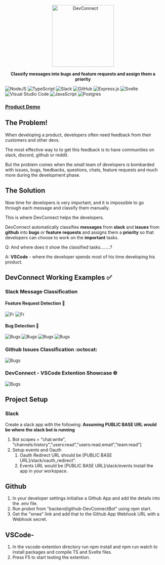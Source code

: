 <p align=center>
<img src="https://github.com/SudeepRed/DevConnect/blob/main/images_showcase/DevConnect-logo.png" alt="DevConnect" width="200px">
<p align=center>
<b>Classify messages into bugs and feature requests and assign them a priority</b>
</p>

<p align=center>
    
![NodeJS](https://img.shields.io/badge/node.js-6DA55F?style=for-the-badge&logo=node.js&logoColor=white) ![TypeScript](https://img.shields.io/badge/typescript-%23007ACC.svg?style=for-the-badge&logo=typescript&logoColor=white) ![Slack](https://img.shields.io/badge/Slack-4A154B?style=for-the-badge&logo=slack&logoColor=white) ![GitHub](https://img.shields.io/badge/github-%23121011.svg?style=for-the-badge&logo=github&logoColor=white) ![Express.js](https://img.shields.io/badge/express.js-%23404d59.svg?style=for-the-badge&logo=express&logoColor=%2361DAFB) ![Svelte](https://img.shields.io/badge/svelte-%23f1413d.svg?style=for-the-badge&logo=svelte&logoColor=white) ![Visual Studio Code](https://img.shields.io/badge/Visual%20Studio%20Code-0078d7.svg?style=for-the-badge&logo=visual-studio-code&logoColor=white) ![JavaScript](https://img.shields.io/badge/javascript-%23323330.svg?style=for-the-badge&logo=javascript&logoColor=%23F7DF1E) ![Postgres](https://img.shields.io/badge/postgres-%23316192.svg?style=for-the-badge&logo=postgresql&logoColor=white)
    
</p>




### [Product Demo](https://youtu.be/UeXneXKmHkA)
## The Problem!
When developing a product, developers often need feedback from their customers and other devs.

The most effective way to to get this feedback is to have communities on slack, discord, github or reddit.

But the problem comes when the small team of developers is bombarded with issues, bugs, feedbacks, questions, chats, feature requests and much more during the development phase.

## The Solution

Now time for developers is very important, and it is impossible to go through each message and classify them manually.

This is where DevConnect helps the developers.

DevConnect automatically classifies **messages** from **slack** and **issues** from **github** into **bugs** or **feature** **requests** and assigns them a **priority** so that developers can choose to work on the **important** tasks.

Q: And where does it show the classified tasks……..? 


A: **VSCode** -  where the developer spends most of his time developing his product.

## DevConnect Working Examples :white_check_mark:
### Slack Message Classification 
#### Feature Request Detection :pencil:
![Fr](./images_showcase/1s.jpg) ![Fr](./images_showcase/4s.jpg) 
#### Bug Detection 	:bug:
![Bugs](./images_showcase/2s.jpg) ![Bugs](./images_showcase/3s.jpg) ![Bugs](./images_showcase/5s.jpg) ![Bugs](./images_showcase/6s.jpg) 
### Github Issues Classification :octocat:
![Bugs](./images_showcase/7s.jpg)
### DevConnect - VSCode Extention Showcase :globe_with_meridians:
![Bugs](./images_showcase/9s.jpg)

## Project Setup
### Slack
Create a slack app with the following:
**Assuming PUBLIC BASE URL would be where the slack bot is running**
1. Bot scopes = "chat:write", "channels:history","users:read","users:read.email","team:read"]
2. Setup events and Oauth
    1. Oauth Redirect URL should be [PUBLIC BASE URL]/slack/oauth_redirect".
    2. Events URL would be [PUBLIC BASE URL]/slack/events
Install the app in your workspace.

## Github
1. In your developer settings initialise a Github App and add the details into the .env file.
2. Run probot from "backend/github-DevConnectBot" using npm start. 
3. Get the "smee" link and add that to the Github App Webhook URL with a Webhook secret.

## VSCode-
1. In the vscode-extention directory run npm install and npm run watch to install packages and compile TS and Svelte files.
2. Press F5 to start testing the extention.








